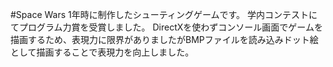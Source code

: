 #Space Wars
1年時に制作したシューティングゲームです。
学内コンテストにてプログラム力賞を受賞しました。
DirectXを使わずコンソール画面でゲームを描画するため、表現力に限界がありましたがBMPファイルを読み込みドット絵として描画することで表現力を向上しました。
